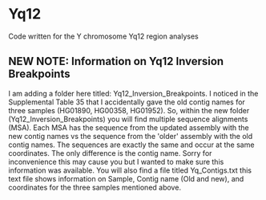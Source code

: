 # Yq12
Code written for the Y chromosome Yq12 region analyses

## NEW NOTE: Information on Yq12 Inversion Breakpoints #####
I am adding a folder here titled: Yq12_Inversion_Breakpoints. I noticed in the Supplemental Table 35 that I accidentally gave the old contig names for three samples (HG01890, HG00358, HG01952). So, 
within the new folder (Yq12_Inversion_Breakpoints) you will find multiple sequence alignments (MSA). Each MSA has the sequence from the updated assembly with the new contig names vs the sequence from the 
'older' assembly with the old contig names. The sequences are exactly the same and occur at the same coordinates. The only difference is the contig name. Sorry for inconvenience this may cause you but 
I wanted to make sure this information was available. You will also find a file titled Yq_Contigs.txt this text file shows information on Sample, Contig name (Old and new), and coordinates for the three samples mentioned above. 
